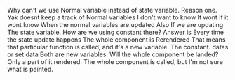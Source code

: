 Why can't we use Normal variable instead of state variable. Reason one. Yak doesnt keep a track of Normal variables I don't want to know It wont If it wont know When the normal variables are updated Also If we are updating The state variable. How are we using constant there? Answer is Every time the state update happens The whole component is Rerendered That means that particular function is called, and it's a new variable. The constant. datas or set data Both are new variables. Will the whole component be landed? Only a part of it rendered. The whole component is called, but I'm not sure what is painted. 